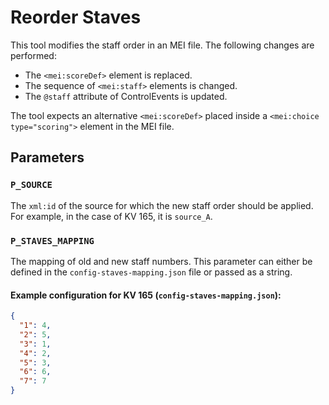# Reorder Staves

This tool modifies the staff order in an MEI file. The following changes are performed:

- The `<mei:scoreDef>` element is replaced.
- The sequence of `<mei:staff>` elements is changed.
- The `@staff` attribute of ControlEvents is updated.

The tool expects an alternative `<mei:scoreDef>` placed inside a `<mei:choice type="scoring">` element in the MEI file.

## Parameters

### `P_SOURCE`
The `xml:id` of the source for which the new staff order should be applied.  
For example, in the case of KV 165, it is `source_A`.

### `P_STAVES_MAPPING`
The mapping of old and new staff numbers. This parameter can either be defined in the `config-staves-mapping.json` file or passed as a string.  

#### Example configuration for KV 165 (`config-staves-mapping.json`):
```json
{
  "1": 4,
  "2": 5,
  "3": 1,
  "4": 2,
  "5": 3,
  "6": 6,
  "7": 7
}
